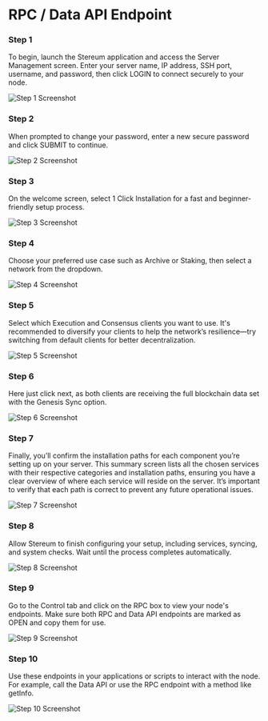 # RPC / Data API Endpoint

### Step 1
To begin, launch the Stereum application and access the Server Management screen. Enter your server name, IP address, SSH port, username, and password, then click LOGIN to connect securely to your node.

![Step 1 Screenshot](../../static/screenshots/guides/RPC-Data-API-Setup/RPC1.png)

### Step 2
When prompted to change your password, enter a new secure password and click SUBMIT to continue.

![Step 2 Screenshot](../../static/screenshots/guides/RPC-Data-API-Setup/RPC2.png)

### Step 3
On the welcome screen, select 1 Click Installation for a fast and beginner-friendly setup process.

![Step 3 Screenshot](../../static/screenshots/guides/RPC-Data-API-Setup/RPC3.png)

### Step 4
Choose your preferred use case such as Archive or Staking, then select a network from the dropdown.

![Step 4 Screenshot](../../static/screenshots/guides/RPC-Data-API-Setup/RPC4.png)

### Step 5
Select which Execution and Consensus clients you want to use. It's recommended to diversify your clients to help the network’s resilience—try switching from default clients for better decentralization.

![Step 5 Screenshot](../../static/screenshots/guides/RPC-Data-API-Setup/RPC5.png)

### Step 6
Here just click next, as both clients are receiving the full blockchain data set with the Genesis Sync option.

![Step 6 Screenshot](../../static/screenshots/guides/RPC-Data-API-Setup/RPC6.png)

### Step 7
Finally, you’ll confirm the installation paths for each component you’re setting up on your server. This summary screen lists all the chosen services with their respective categories and installation paths, ensuring you have a clear overview of where each service will reside on the server. It’s important to verify that each path is correct to prevent any future operational issues.

![Step 7 Screenshot](../../static/screenshots/guides/RPC-Data-API-Setup/RPC7.png)

### Step 8
Allow Stereum to finish configuring your setup, including services, syncing, and system checks. Wait until the process completes automatically.

![Step 8 Screenshot](../../static/screenshots/guides/RPC-Data-API-Setup/RPC8.png)

### Step 9
Go to the Control tab and click on the RPC box to view your node's endpoints. Make sure both RPC and Data API endpoints are marked as OPEN and copy them for use.

![Step 9 Screenshot](../../static/screenshots/guides/RPC-Data-API-Setup/RPC9.png)

### Step 10
Use these endpoints in your applications or scripts to interact with the node. For example, call the Data API or use the RPC endpoint with a method like getInfo.

![Step 10 Screenshot](../../static/screenshots/guides/RPC-Data-API-Setup/RPC10.png)
